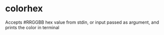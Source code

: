 # colorhex
Accepts #RRGGBB hex value from stdin, or input passed as argument, and prints the color in terminal
